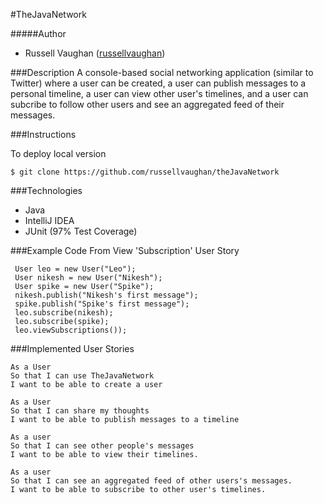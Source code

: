 #TheJavaNetwork

#####Author
- Russell Vaughan ([russellvaughan](https://github.com/russellvaughan))


###Description
A console-based social networking application (similar to Twitter) where a user can be created, a user can publish messages to a personal timeline, a user can view other user's timelines, and a user can subcribe to follow other users and see an aggregated feed of their messages. 

###Instructions

To deploy local version

```
$ git clone https://github.com/russellvaughan/theJavaNetwork

```

###Technologies
- Java
- IntelliJ IDEA
- JUnit (97% Test Coverage)

###Example Code From View 'Subscription' User Story

```
 User leo = new User("Leo");
 User nikesh = new User("Nikesh");
 User spike = new User("Spike");
 nikesh.publish("Nikesh's first message");
 spike.publish("Spike's first message");
 leo.subscribe(nikesh);
 leo.subscribe(spike);
 leo.viewSubscriptions());
```

 
###Implemented User Stories
```
As a User
So that I can use TheJavaNetwork
I want to be able to create a user
```

```
As a User
So that I can share my thoughts
I want to be able to publish messages to a timeline
```

```
As a user
So that I can see other people's messages
I want to be able to view their timelines.
```

```
As a user
So that I can see an aggregated feed of other users's messages.
I want to be able to subscribe to other user's timelines.
```
